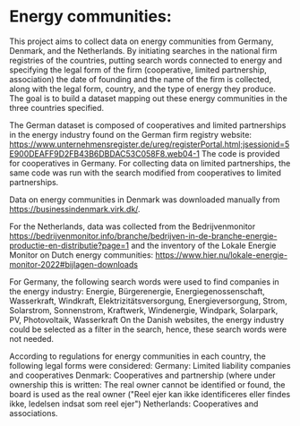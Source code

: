 # Energy communities:
This project aims to collect data on energy communities from Germany, Denmark, and the Netherlands. By initiating searches in the national firm registries of the countries, putting search words connected to energy and specifying the legal form of the firm (cooperative, limited partnership, association) the date of founding and the name of the firm is collected, along with the legal form, country, and the type of energy they produce. The goal is to build a dataset mapping out these energy communities in the three countries specified. 

The German dataset is composed of cooperatives and limited partnerships in the energy industry found on the German firm registry website:  https://www.unternehmensregister.de/ureg/registerPortal.html;jsessionid=5E900DEAFF9D2FB43B6DBDAC53C058F8.web04-1
The code is provided for cooperatives in Germany. For collecting data on limited partnerships, the same code was run with the search modified from cooperatives to limited partnerships. 

Data on energy communities in Denmark was downloaded manually from https://businessindenmark.virk.dk/. 

For the Netherlands, data was collected from the Bedrijvenmonitor  https://bedrijvenmonitor.info/branche/bedrijven-in-de-branche-energie-productie-en-distributie?page=1 and the inventory of the Lokale Energie Monitor on Dutch energy communities: https://www.hier.nu/lokale-energie-monitor-2022#bijlagen-downloads 

For Germany, the following search words were used to find companies in the energy industry: Energie, Bürgerenergie, Energiegenossenschaft, Wasserkraft, Windkraft, Elektrizitätsversorgung, Energieversorgung, Strom, Solarstrom, Sonnenstrom, Kraftwerk, Windenergie, Windpark, Solarpark, PV, Photovoltaik, Wasserkraft
On the Danish websites, the energy industry could be selected as a filter in the search, hence, these search words were not needed. 

According to regulations for energy communities in each country, the following legal forms were considered: 
    Germany: Limited liability companies and cooperatives
    Denmark: Cooperatives and partnership (where under ownership this is written: The real owner cannot be identified or found,
the board is used as the real owner ("Reel ejer kan ikke identificeres eller findes ikke, ledelsen
indsat som reel ejer")
    Netherlands: Cooperatives and associations. 


